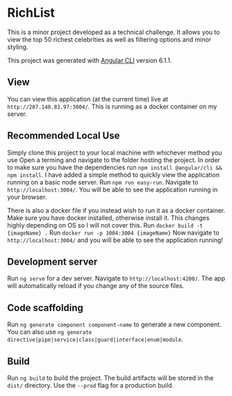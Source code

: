 # RichList

This is a minor project developed as a technical challenge. It allows you to view the top 50 richest celebrities as well as filtering options and minor styling.

This project was generated with [Angular CLI](https://github.com/angular/angular-cli) version 6.1.1.

## View

You can view this application (at the current time) live at `http://207.148.83.97:3004/`. This is running as a docker container on my server.

## Recommended Local Use

Simply clone this project to your local machine with whichever method you use
Open a terming and navigate to the folder hosting the project.
In order to make sure you have the dependencies run `npm install @angular/cli && npm install`.
I have added a simple method to quickly view the application running on a basic node server. Run `npm run easy-run`.
Navigate to `http://localhost:3004/`. You will be able to see the application running in your browser.

There is also a docker file if you instead wish to run it as a docker container.
Make sure you have docker installed, otherwise install it. This changes highly depending on OS so I will not cover this.
Run `docker build -t {imageName} .`
Run `docker run -p 3004:3004 {imageName}`
Now navigate to `http://localhost:3004/` and you will be able to see the application running!

## Development server

Run `ng serve` for a dev server. Navigate to `http://localhost:4200/`. The app will automatically reload if you change any of the source files.

## Code scaffolding

Run `ng generate component component-name` to generate a new component. You can also use `ng generate directive|pipe|service|class|guard|interface|enum|module`.

## Build

Run `ng build` to build the project. The build artifacts will be stored in the `dist/` directory. Use the `--prod` flag for a production build.
